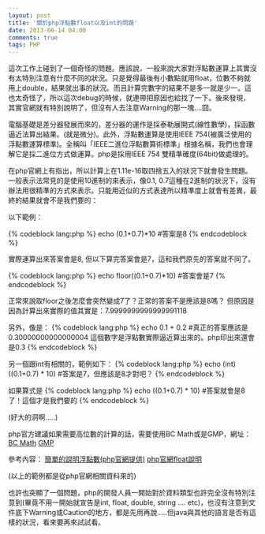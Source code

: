 ```yaml
---
layout: post
title: '關於php浮點數float以及int的問題'
date: 2013-06-14 04:00
comments: true
tags: PHP
---
```


這次工作上碰到了一個奇怪的問題。應該說，一般來說大家對浮點數運算上其實沒有太特別注意有什麼不同的狀況。只是覺得最後有小數點就用float，位數不夠就用上double，結果就出事的狀況。而且計算完數字的結果不是多一就是少一。這也太奇怪了，所以這次debug的時候，就連帶把原因也給找了一下。後來發現，其實官網就有特別說明了，但沒有人去注意Warning的那一塊....囧。
<!--more-->
電腦基礎是差分器發展而來的，差分器的運作是採泰勒展開式(線性數學)，採函數逼近法算出結果。(就是微分)。此外，浮點數運算是使用IEEE 754(被廣泛使用的浮點數運算標準)。全稱叫「IEEE二進位浮點數算術標準」根據名稱，我們也會理解它是採二進位方式做運算。php是採用IEEE 754 雙精準確度(64bit)做處理的。

在php官網上有指出，所以計算上在1.11e-16取四捨五入的狀況下就會發生問題。一般表示法常見的是使用10進制的來表示，像0.1, 0.7這種在2進制的狀況下，沒有辦法用很精準的方式來表示。只能用近似的方式表達所以精準度上就會有差異，最終的結果就會不是我們要的：

以下範例：

{% codeblock lang:php %}
echo (0.1+0.7)*10 #答案是8
{% endcodeblock %}

實際運算出來答案會是8, 但以下算完答案會是7，這和我們原先的答案就不同了。

{% codeblock lang:php %}
echo floor((0.1+0.7)*10) #答案會是7
{% endcodeblock %}

正常來說取floor之後怎麼會突然變成7了？正常的答案不是應該是8嗎？
但原因是因為計算出來實際的值其實是：7.9999999999999991118


另外，像是：
{% codeblock lang:php %}
echo 0.1 + 0.2 #真正的答案應該是0.30000000000000004 這個數字是浮點數實際逼近算出來的。php印出來還會是0.3
{% endcodeblock %}

另一個跟int有相關的，範例如下：
{% codeblock lang:php %}
echo (int)((0.1+0.7) * 10) #答案是7，但應該是8才對吧？
{% endcodeblock %}


如果算式是
{% codeblock lang:php %}
echo ((0.1+0.7) * 10)  #答案就會是8了！這個才是我們要的
{% endcodeblock %}

(好大的洞啊.....)

php官方建議如果需要高位數的計算的話，需要使用BC Math或是GMP，網址：
[BC Math](http://www.php.net/manual/en/ref.bc.php)
[GMP](http://www.php.net/manual/en/ref.gmp.php)

參考內容：
[簡單的說明浮點數(php官網提供)](http://floating-point-gui.de/)
[php官網float說明](http://www.php.net/manual/en/language.types.float.php)

(以上的範例都是從php官網相關資料來的)

也許也突顯了一個問題，php的開發人員一開始對於資料類型也許完全沒有特別注意到(畢竟不用一開始就宣告是int, float, double, string .... etc)，也沒有注意到文件底下Warning或Caution的地方，都是先用再說.....但java與其他的語言是否有這樣的狀況，看來要再來試試看。